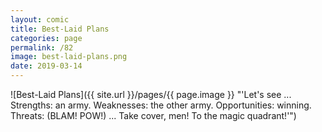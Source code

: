 ```yaml
---
layout: comic
title: Best-Laid Plans
categories: page
permalink: /82
image: best-laid-plans.png
date: 2019-03-14
---
```


![Best-Laid Plans]({{ site.url }}/pages/{{ page.image }} "'Let's see ... Strengths: an army. Weaknesses: the other army. Opportunities: winning. Threats: (BLAM! POW!) ... Take cover, men! To the magic quadrant!'")